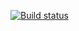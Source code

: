 [![Build status](https://ci.appveyor.com/api/projects/status/ui7mcgrac9212jxi?svg=true)](https://ci.appveyor.com/project/MaryskaEvseeva/junithomework2)
